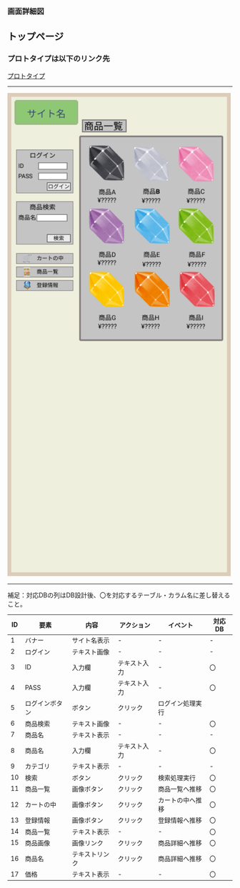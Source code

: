 ### 画面詳細図
## トップページ
### プロトタイプは以下のリンク先
[プロトタイプ](https://www.figma.com/file/v10Ke5luz9RQEtetlzDP1J/Untitled?node-id=0%3A1)
*****
<img src="../img/toppage.png" width="500">

*****
補足：対応DBの列はDB設計後、〇を対応するテーブル・カラム名に差し替えること。

| ID | 要素 | 内容 | アクション | イベント | 対応DB |
|----|-----|------|------------|----------|--------|
|1   |バナー|サイト名表示|-   |-           |-      |
|2   |ログイン|テキスト画像|-    |-        |-       |
|3   |ID   |入力欄|テキスト入力|-          |〇      |
|4   |PASS |入力欄|テキスト入力|-          |〇      |
|5   |ログインボタン|ボタン|クリック|ログイン処理実行||
|6   |商品検索|テキスト画像|-  |-          |〇      |
|7   |商品名|テキスト表示  |-  |-          |-       |
|8   |商品名|入力欄|テキスト入力|-         |〇      |
|9   |カテゴリ|テキスト表示|-   |-         |-       |
|10  |検索    |ボタン|クリック |検索処理実行|〇     |
|11  |商品一覧|画像ボタン|クリック|商品一覧へ推移|〇|
|12  |カートの中|画像ボタン|クリック|カートの中へ推移|〇|
|13  |登録情報|画像ボタン|クリック|登録情報へ推移|〇|
|14  |商品一覧|テキスト表示|-  |-         |〇      |
|15  |商品画像|画像リンク|クリック|商品詳細へ推移|〇|
|16  |商品名|テキストリンク|クリック|商品詳細へ推移|〇|
|17  |価格|テキスト表示|-     |-         |〇       |
